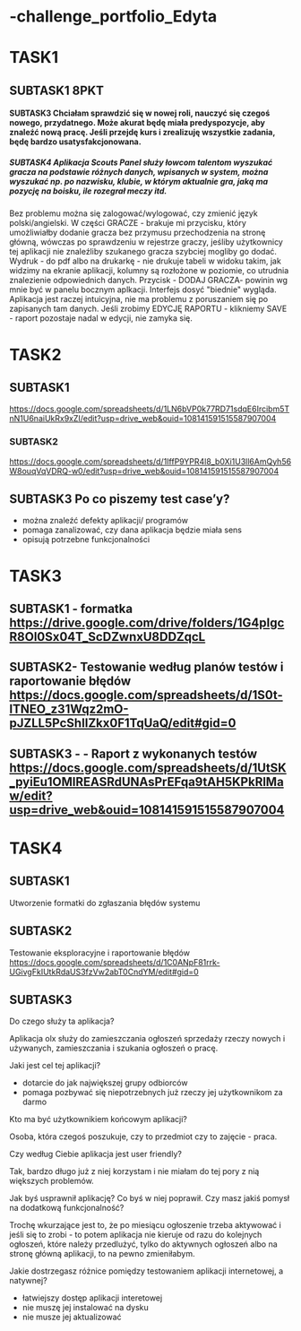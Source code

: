 # -challenge_portfolio_Edyta
# TASK1
## SUBTASK1 8PKT
#### SUBTASK3 Chciałam sprawdzić się w nowej roli, nauczyć się czegoś nowego, przydatnego. Może akurat będę miała predyspozycje, aby znaleźć nową pracę. Jeśli przejdę kurs i zrealizuję wszystkie zadania, będę bardzo usatysfakcjonowana.
##### SUBTASK4 Aplikacja **Scouts Panel** służy łowcom talentom wyszukać gracza na podstawie różnych danych, wpisanych w system, można wyszukać np. po nazwisku, klubie, w którym aktualnie gra, jaką ma pozycję na boisku, ile rozegrał meczy itd. 
Bez problemu można się zalogować/wylogować, czy zmienić język polski/angielski. W części GRACZE - brakuje mi przycisku, który umożliwiałby dodanie gracza bez przymusu przechodzenia na stronę główną, wówczas po sprawdzeniu w rejestrze graczy, jeśliby użytkownicy tej aplikacji nie znaleźliby szukanego gracza szybciej mogliby go dodać. Wydruk - do pdf albo na drukarkę -   nie drukuje tabeli w widoku takim, jak widzimy na ekranie aplikacji, kolumny są rozłożone w poziomie, co utrudnia znalezienie odpowiednich danych. Przycisk - DODAJ GRACZA- powinin wg mnie być w panelu bocznym aplkacji. Interfejs dosyć "biednie" wygląda. Aplikacja jest raczej intuicyjna, nie ma problemu z poruszaniem się po zapisanych tam danych. 
Jeśli zrobimy EDYCJĘ RAPORTU - klikniemy SAVE - raport pozostaje nadal w edycji, nie zamyka się. 

# TASK2
## SUBTASK1  
https://docs.google.com/spreadsheets/d/1LN6bVP0k77RD71sdqE6Ircibm5TnN1U6naiUkRx9xZI/edit?usp=drive_web&ouid=108141591515587907004

### SUBTASK2
https://docs.google.com/spreadsheets/d/1IffP9YPR4l8_b0Xi1U3ll6AmQyh56W8ouqVqVDRQ-w0/edit?usp=drive_web&ouid=108141591515587907004

## SUBTASK3  Po co piszemy test case’y?
- można znaleźć defekty aplikacji/ programów 
- pomaga zanalizować, czy dana aplikacja będzie miała sens 
- opisują potrzebne funkcjonalności 


# TASK3

## SUBTASK1 - formatka   https://drive.google.com/drive/folders/1G4pIgcR8Ol0Sx04T_ScDZwnxU8DDZqcL

## SUBTASK2- Testowanie według planów testów i raportowanie błędów   https://docs.google.com/spreadsheets/d/1S0t-lTNEO_z31Wqz2mO-pJZLL5PcShIIZkx0F1TqUaQ/edit#gid=0

## SUBTASK3 - - Raport z wykonanych testów   https://docs.google.com/spreadsheets/d/1UtSK_pyiEu1OMlREASRdUNAsPrEFqa9tAH5KPkRlMaw/edit?usp=drive_web&ouid=108141591515587907004



# TASK4

## SUBTASK1
Utworzenie formatki do zgłaszania błędów systemu

## SUBTASK2 
Testowanie eksploracyjne i raportowanie błędów  https://docs.google.com/spreadsheets/d/1C0ANpF81rrk-UGivgFkIUtkRdaUS3fzVw2abT0CndYM/edit#gid=0

## SUBTASK3
Do czego służy ta aplikacja?

Aplikacja olx służy do zamieszczania ogłoszeń sprzedaży rzeczy nowych i używanych, zamieszczania i szukania ogłoszeń o pracę. 

Jaki jest cel tej aplikacji?

- dotarcie do jak największej grupy odbiorców 
- pomaga pozbywać się niepotrzebnych już rzeczy jej użytkownikom za darmo
 

Kto ma być użytkownikiem końcowym aplikacji?

Osoba, która czegoś poszukuje, czy to przedmiot czy to zajęcie - praca.

Czy według Ciebie aplikacja jest user friendly?

Tak, bardzo długo już z niej korzystam i nie miałam do tej pory z nią większych problemów.

Jak byś usprawnił aplikację? Co byś w niej poprawił. Czy masz jakiś pomysł na dodatkową funkcjonalność? 

Trochę wkurzające jest to, że po miesiącu ogłoszenie trzeba aktywować i jeśli się to zrobi - to potem aplikacja nie kieruje od razu do kolejnych ogłoszeń, które należy przedlużyć, tylko do aktywnych ogłoszeń albo na stronę główną aplikacji, to na pewno zmieniłabym.

Jakie dostrzegasz różnice pomiędzy testowaniem aplikacji internetowej, a natywnej?

- łatwiejszy dostęp aplikacji interetowej 
- nie muszę jej instalować na dysku 
- nie musze jej aktualizować 



